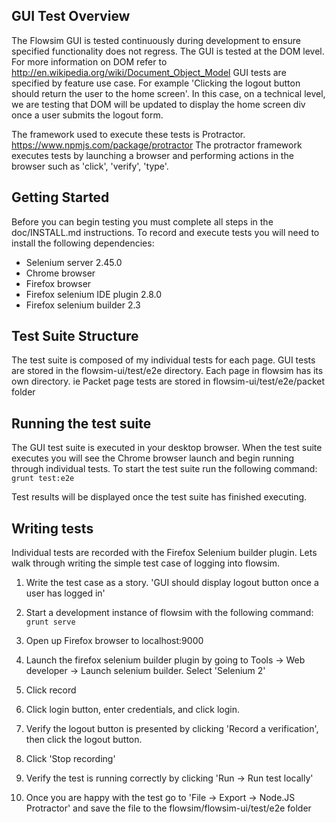 GUI Test Overview 
-------------------
The Flowsim GUI is tested continuously during development to ensure 
specified functionality does not regress. The GUI is tested at the DOM
level. For more information on DOM refer to 
http://en.wikipedia.org/wiki/Document_Object_Model
GUI tests are specified by feature use case. For example 'Clicking the
logout button should return the user to the home screen'. In this case, on
a technical level, we are testing that DOM will be updated to display the 
home screen div once a user submits the logout form.

The framework used to execute these tests is Protractor. 
https://www.npmjs.com/package/protractor
The protractor framework executes tests by launching a browser and 
performing actions in the browser such as 'click', 'verify', 'type'.


Getting Started
---------------
Before you can begin testing you must complete all steps in the
doc/INSTALL.md instructions. To record and execute tests you will
need to install the following dependencies: 
- Selenium server 2.45.0
- Chrome browser
- Firefox browser
- Firefox selenium IDE plugin 2.8.0
- Firefox selenium builder 2.3

Test Suite Structure
--------------------
The test suite is composed of my individual tests for each page.
GUI tests are stored in the flowsim-ui/test/e2e directory. Each page in
flowsim has its own directory. 
ie Packet page tests are stored in flowsim-ui/test/e2e/packet folder

Running the test suite
----------------------
The GUI test suite is executed in your desktop browser. When the test
suite executes you will see the Chrome browser launch and begin running
through individual tests. To start the test suite run the following
command: ```grunt test:e2e```

Test results will be displayed once the test suite has finished executing.

Writing tests
-------------
Individual tests are recorded with the Firefox Selenium builder plugin. Lets
walk through writing the simple test case of logging into flowsim.

1. Write the test case as a story. 'GUI should display logout button
once a user has logged in'

2. Start a development instance of flowsim with the following command: 
```grunt serve```

3. Open up Firefox browser to localhost:9000

4. Launch the firefox selenium builder plugin by going to 
Tools -> Web developer -> Launch selenium builder. Select 'Selenium 2'

5. Click record

6. Click login button, enter credentials, and click login.

7. Verify the logout button is presented by clicking 'Record a verification', 
then click the logout button.

8. Click 'Stop recording'

9. Verify the test is running correctly by clicking 'Run -> Run test locally'

10. Once you are happy with the test go to 
'File -> Export -> Node.JS Protractor' and save the file to the 
flowsim/flowsim-ui/test/e2e folder
